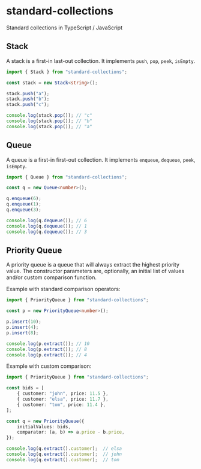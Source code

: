 # standard-collections
Standard collections in TypeScript / JavaScript

## Stack

A stack is a first-in last-out collection.
It implements `push`, `pop`, `peek`, `isEmpty`.

```typescript
import { Stack } from "standard-collections";

const stack = new Stack<string>();

stack.push("a");
stack.push("b");
stack.push("c");

console.log(stack.pop()); // "c"
console.log(stack.pop()); // "b"
console.log(stack.pop()); // "a"
```

## Queue

A queue is a first-in first-out collection.
It implements `enqueue`, `dequeue`, `peek`, `isEmpty`.

```typescript
import { Queue } from "standard-collections";

const q = new Queue<number>();

q.enqueue(6);
q.enqueue(1);
q.enqueue(3);

console.log(q.dequeue()); // 6
console.log(q.dequeue()); // 1
console.log(q.dequeue()); // 3
```

## Priority Queue

A priority queue is a queue that will always extract the highest priority value.
The constructor parameters are, optionally, an initial list of values and/or custom comparison function.

Example with standard comparison operators:

```typescript
import { PriorityQueue } from "standard-collections";

const p = new PriorityQueue<number>();

p.insert(10);
p.insert(4);
p.insert(8);

console.log(p.extract()); // 10
console.log(p.extract()); // 8
console.log(p.extract()); // 4
```

Example with custom comparison:

```typescript
import { PriorityQueue } from "standard-collections";

const bids = [
    { customer: "john", price: 11.5 },
    { customer: "elsa", price: 11.7 },
    { customer: "tom", price: 11.4 },
];

const q = new PriorityQueue({
    initialValues: bids,
    comparator: (a, b) => a.price - b.price,
});

console.log(q.extract().customer);  // elsa
console.log(q.extract().customer);  // john
console.log(q.extract().customer);  // tom
```
